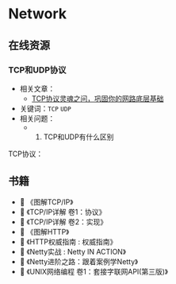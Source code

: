 # Network

## 在线资源

### TCP和UDP协议

- 相关文章：
  - [TCP协议灵魂之问，巩固你的网路底层基础](https://juejin.im/post/5e527c58e51d4526c654bf41)
- 关键词：`TCP` `UDP`
- 相关问题：
  - 1. TCP和UDP有什么区别

TCP协议：



## 书籍

* :book: 《图解TCP/IP》
* :book: 《TCP/IP详解 卷1：协议》
* :book: 《TCP/IP详解 卷2：实现》
* :book: 《图解HTTP》
* :book: 《HTTP权威指南 : 权威指南》
* :book: 《Netty实战 : Netty IN ACTION》
* :book: 《Netty进阶之路：跟着案例学Netty》
* :book: 《UNIX网络编程 卷1：套接字联网API(第三版)》
